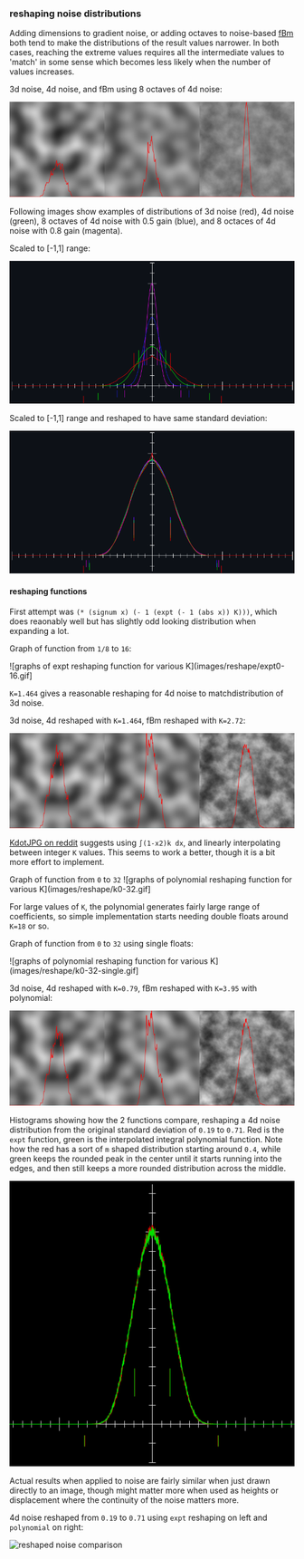 ### reshaping noise distributions


Adding dimensions to gradient noise, or adding octaves to noise-based
[fBm](https://en.wikipedia.org/wiki/Fractional_Brownian_motion) both
tend to make the distributions of the result values narrower. In both
cases, reaching the extreme values requires all the intermediate
values to 'match' in some sense which becomes less likely when the
number of values increases.

3d noise, 4d noise, and fBm using 8 octaves of 4d noise:

![unshaped noise](images/reshape/reshape1.png)

Following images show examples of distributions of 3d noise (red), 4d
noise (green), 8 octaves of 4d noise with 0.5 gain (blue), and 8
octaces of 4d noise with 0.8 gain (magenta).

Scaled to [-1,1] range:

![different noise distributions](images/reshape/reshaping-before.png)

Scaled to [-1,1] range and reshaped to have same standard deviation:

![reshaped noise distributions](images/reshape/reshaping-after.png)


#### reshaping functions

First attempt was `(* (signum x) (- 1 (expt (- 1 (abs x)) K)))`, which does reaonably well but has slightly odd looking distribution when expanding a lot.

Graph of function from `1/8` to `16`:

![graphs of expt reshaping function for various K](images/reshape/expt0-16.gif]

`K=1.464` gives a reasonable reshaping for 4d noise to matchdistribution of 3d noise.

3d noise, 4d reshaped with `K=1.464`, fBm reshaped with `K=2.72`:

![reshaped noise](images/reshape/reshape2.png)



[KdotJPG on reddit](https://www.reddit.com/r/proceduralgeneration/comments/m202at/fixing_perlin_improved_noise/gqn8056?utm_source=share&utm_medium=web2x&context=3)
suggests using `∫(1-x2)k dx`, and linearly interpolating between
integer `K` values.
This seems to work a better, though it is a bit more effort to implement.

Graph of function from `0` to `32`
![graphs of polynomial reshaping function for various K](images/reshape/k0-32.gif]

For large values of `K`, the polynomial generates fairly large range
of coefficients, so simple implementation starts needing double floats
around `K=18` or so.

Graph of function from `0` to `32` using single floats:

![graphs of polynomial reshaping function for various K](images/reshape/k0-32-single.gif]


3d noise, 4d reshaped with `K=0.79`, fBm reshaped with `K=3.95` with polynomial:

![reshaped noise](images/reshape/reshape2p.png)


Histograms showing how the 2 functions compare, reshaping a 4d noise
distribution from the original standard deviation of `0.19` to
`0.71`. Red is the `expt` function, green is the interpolated integral
polynomial function. Note how the red has a sort of `m` shaped
distribution starting around `0.4`, while green keeps the rounded peak
in the center until it starts running into the edges, and then still
keeps a more rounded distribution across the middle.

![comparison of reshaping histograms](images/reshape/reshape-compare-hist.gif)

Actual results when applied to noise are fairly similar when just
drawn directly to an image, though might matter more when used as
heights or displacement where the continuity of the noise matters more.

4d noise reshaped from `0.19` to `0.71` using `expt` reshaping on left
and `polynomial` on right:

![reshaped noise comparison](images/reshape/reshape-compare.gif)

